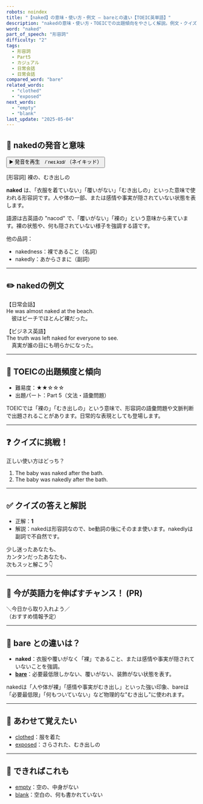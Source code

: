 ```yaml
---
robots: noindex
title: "【naked】の意味・使い方・例文 ― bareとの違い【TOEIC英単語】"
description: "nakedの意味・使い方・TOEICでの出題傾向をやさしく解説。例文・クイズ付きでbareとの違いもわかりやすく学べます。"
word: "naked"
part_of_speech: "形容詞"
difficulty: "2"
tags:
  - 形容詞
  - Part5
  - カジュアル
  - 日常会話
  - 日常会話
compared_word: "bare"
related_words:
  - "clothed"
  - "exposed"
next_words:
  - "empty"
  - "blank"
last_update: "2025-05-04"
---
```


## 🔰 nakedの発音と意味

<button class="play-audio" onclick="playTTS('naked')">
  <span class="play-audio-main">
    ▶️ 発音を再生　/ˈneɪ.kɪd/
  </span>
  <span class="play-audio-sub">
    （ネイキッド）
  </span>
</button>

[形容詞] 裸の、むき出しの

**naked** は、「衣服を着ていない」「覆いがない」「むき出しの」といった意味で使われる形容詞です。人や体の一部、または感情や事実が隠されていない状態を表します。

語源は古英語の "nacod" で、「覆いがない」「裸の」という意味から来ています。裸の状態や、何も隠されていない様子を強調する語です。

他の品詞：  
- nakedness：裸であること（名詞）
- nakedly：あからさまに（副詞）

---

## ✏️ nakedの例文

【日常会話】  
He was almost naked at the beach.  
　彼はビーチでほとんど裸だった。

【ビジネス英語】  
The truth was left naked for everyone to see.  
　真実が誰の目にも明らかになった。

---

## 🎯 TOEICの出題頻度と傾向

- 難易度：★★☆☆☆
- 出題パート：Part 5（文法・語彙問題）

TOEICでは「裸の」「むき出しの」という意味で、形容詞の語彙問題や文脈判断で出題されることがあります。日常的な表現としても登場します。

---

## ❓ クイズに挑戦！

正しい使い方はどっち？

1. The baby was naked after the bath.  
2. The baby was nakedly after the bath.

---

## ✅ クイズの答えと解説

- 正解：**1**
- 解説：nakedは形容詞なので、be動詞の後にそのまま使います。nakedlyは副詞で不自然です。

少し迷ったあなたも、  
カンタンだったあなたも、  
次もスッと解こう👇️

---

## 🚀 今が英語力を伸ばすチャンス！ (PR)

<div class="info-center">
＼今日から取り入れよう／<br>  
（おすすめ情報予定）
</div>

---

## 🤔  bare との違いは？

- **naked**：衣服や覆いがなく「裸」であること、または感情や事実が隠されていないことを強調。
- **[bare](/bare)**：必要最低限しかない、覆いがない、装飾がない状態を表す。

nakedは「人や体が裸」「感情や事実がむき出し」といった強い印象、bareは「必要最低限」「何もついていない」など物理的な"むき出し"に使われます。

---

## 🧩 あわせて覚えたい

- [clothed](/clothed)：服を着た
- [exposed](/exposed)：さらされた、むき出しの

---

## 📖 できればこれも

- [empty](/empty)：空の、中身がない
- [blank](/blank)：空白の、何も書かれていない

<!-- cvid: aid27_bid21 -->
